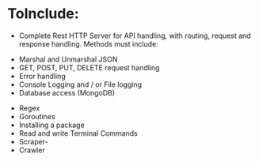 # ToInclude:
- Complete Rest HTTP Server for API handling, with routing, request and response handling. Methods must include:
 * Marshal and Unmarshal JSON
 * GET, POST, PUT, DELETE request handling
 * Error handling
 * Console Logging and / or File logging
 * Database access (MongoDB)
- Regex
- Goroutines
- Installing a package
- Read and write Terminal Commands
- Scraper-
- Crawler
